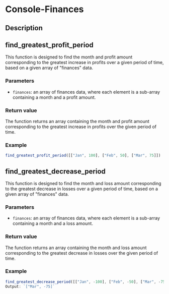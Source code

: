 # Console-Finances

## Description

## find_greatest_profit_period

This function is designed to find the month and profit amount corresponding to the greatest increase in profits over a given period of time, based on a given array of "finances" data.

### Parameters
- `finances`: an array of finances data, where each element is a sub-array containing a month and a profit amount.

### Return value
The function returns an array containing the month and profit amount corresponding to the greatest increase in profits over the given period of time.

### Example
```JavaScript
find_greatest_profit_period([["Jan", 100], ["Feb", 50], ["Mar", 75]])
```


## find_greatest_decrease_period

This function is designed to find the month and loss amount corresponding to the greatest decrease in losses over a given period of time, based on a given array of "finances" data.

### Parameters
- `finances`: an array of finances data, where each element is a sub-array containing a month and a loss amount.

### Return value
The function returns an array containing the month and loss amount corresponding to the greatest decrease in losses over the given period of time.

### Example
```JavaScript
find_greatest_decrease_period([["Jan", -100], ["Feb", -50], ["Mar", -75]])
Output: `["Mar", -75]` 
```